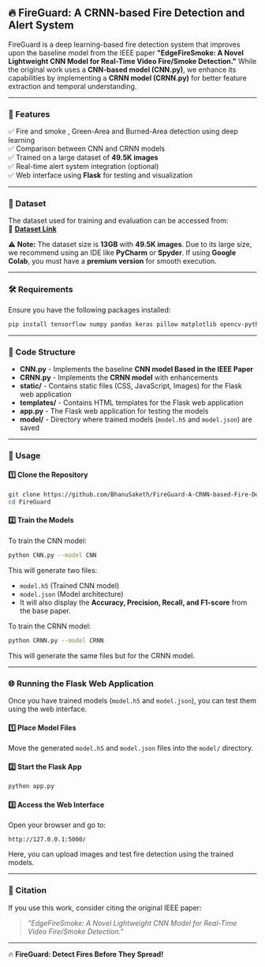 ## 🔥 FireGuard: A CRNN-based Fire Detection and Alert System  

FireGuard is a deep learning-based fire detection system that improves upon the baseline model from the IEEE paper **"EdgeFireSmoke: A Novel Lightweight CNN Model for Real-Time Video Fire/Smoke Detection."** While the original work uses a **CNN-based model (CNN.py)**, we enhance its capabilities by implementing a **CRNN model (CRNN.py)** for better feature extraction and temporal understanding.  

---

### 📌 Features  
✅ Fire and smoke , Green-Area and Burned-Area detection using deep learning  
✅ Comparison between CNN and CRNN models  
✅ Trained on a large dataset of **49.5K images**  
✅ Real-time alert system integration (optional)  
✅ Web interface using **Flask** for testing and visualization  

---

### 📂 Dataset  
The dataset used for training and evaluation can be accessed from:  
🔗 **[Dataset Link](https://drive.google.com/drive/folders/1k23qNjH_nDxi6auUEgj6BXPiCutcxDYd)**  

⚠ **Note:** The dataset size is **13GB** with **49.5K images**. Due to its large size, we recommend using an IDE like **PyCharm** or **Spyder**. If using **Google Colab**, you must have a **premium version** for smooth execution.  

---

### 🛠 Requirements  
Ensure you have the following packages installed:  

```bash
pip install tensorflow numpy pandas keras pillow matplotlib opencv-python flask
```

---

### 📜 Code Structure  

- **CNN.py** - Implements the baseline **CNN model Based in the IEEE Paper**  
- **CRNN.py** - Implements the **CRNN model** with enhancements  
- **static/** - Contains static files (CSS, JavaScript, Images) for the Flask web application  
- **templates/** - Contains HTML templates for the Flask web application  
- **app.py** - The Flask web application for testing the models  
- **model/** - Directory where trained models (`model.h5` and `model.json`) are saved  

---

### 🚀 Usage  

#### 1️⃣ Clone the Repository  
```bash
git clone https://github.com/BhanuSaketh/FireGuard-A-CRNN-based-Fire-Detection-and-Alert-System-  
cd FireGuard  
```

#### 2️⃣ Train the Models  

To train the CNN model:  
```bash
python CNN.py --model CNN
```
This will generate two files:  
- `model.h5` (Trained CNN model)  
- `model.json` (Model architecture)  
- It will also display the **Accuracy, Precision, Recall, and F1-score** from the base paper.  

To train the CRNN model:  
```bash
python CRNN.py --model CRNN
```
This will generate the same files but for the CRNN model.  

---

### 🌐 Running the Flask Web Application  

Once you have trained models (`model.h5` and `model.json`), you can test them using the web interface.  

#### 1️⃣ Place Model Files  
Move the generated `model.h5` and `model.json` files into the `model/` directory.  

#### 2️⃣ Start the Flask App  
```bash
python app.py
```

#### 3️⃣ Access the Web Interface  
Open your browser and go to:  
```
http://127.0.0.1:5000/
```
Here, you can upload images and test fire detection using the trained models.  

---

### 📢 Citation  
If you use this work, consider citing the original IEEE paper:  
> *"EdgeFireSmoke: A Novel Lightweight CNN Model for Real-Time Video Fire/Smoke Detection."*  

---

🔥 **FireGuard: Detect Fires Before They Spread!**

